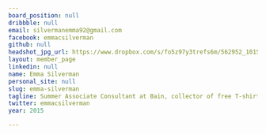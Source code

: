 ```yaml
---
board_position: null
dribbble: null
email: silvermanemma92@gmail.com
facebook: emmacsilverman
github: null
headshot_jpg_url: https://www.dropbox.com/s/fo5z97y3trefs6m/562952_10151951221069188_1497085093_n.jpg?dl=0
layout: member_page
linkedin: null
name: Emma Silverman
personal_site: null
slug: emma-silverman
tagline: Summer Associate Consultant at Bain, collector of free T-shirts
twitter: emmacsilverman
year: 2015

---
```

